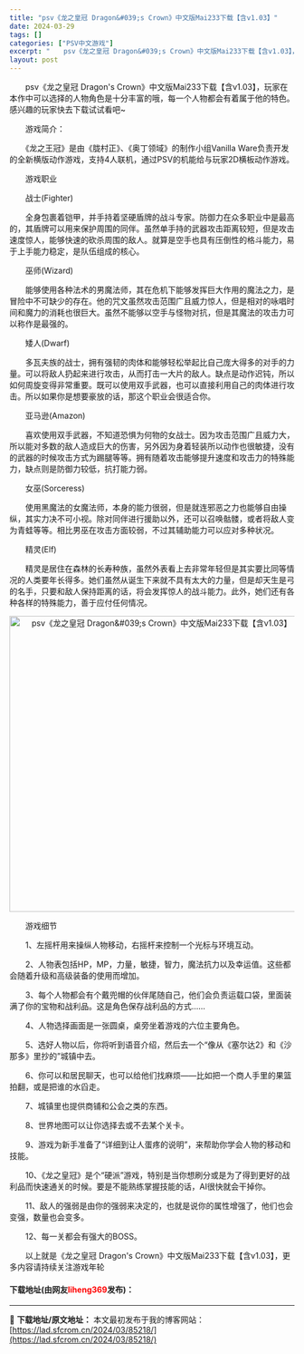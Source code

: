 ```yaml
---
title: "psv《龙之皇冠 Dragon&#039;s Crown》中文版Mai233下载【含v1.03】"
date: 2024-03-29
tags: []
categories: ["PSV中文游戏"]
excerpt: "　　psv《龙之皇冠 Dragon&#039;s Crown》中文版Mai233下载【含v1.03】，玩家在本作中可以选择的人物角色是十分丰富的哦，每一个人物都会有着属于他的特色。感兴趣的玩家快去下载试试看吧~ 　　游戏简介： 　　《龙之王冠》是由《胧村正》、《奥丁领域》的制作小组Vanilla Wa&hellip;"
layout: post
---
```


 <p>　　psv《龙之皇冠 Dragon&#39;s Crown》中文版Mai233下载【含v1.03】，玩家在本作中可以选择的人物角色是十分丰富的哦，每一个人物都会有着属于他的特色。感兴趣的玩家快去下载试试看吧~</p> <p>　　游戏简介：</p> <p>　　《龙之王冠》是由《胧村正》、《奥丁领域》的制作小组Vanilla Ware负责开发的全新横版动作游戏，支持4人联机，通过PSV的机能给与玩家2D横板动作游戏。</p> <p>　　游戏职业</p> <p>　　战士(Fighter)</p> <p>　　全身包裹着铠甲，并手持着坚硬盾牌的战斗专家。防御力在众多职业中是最高的，其盾牌可以用来保护周围的同伴。虽然单手持的武器攻击距离较短，但是攻击速度惊人，能够快速的砍杀周围的敌人。就算是空手也具有压倒性的格斗能力，易于上手能力稳定，是队伍组成的核心。</p> <p>　　巫师(Wizard)</p> <p>　　能够使用各种法术的男魔法师，其在危机下能够发挥巨大作用的魔法之力，是冒险中不可缺少的存在。他的咒文虽然攻击范围广且威力惊人，但是相对的咏唱时间和魔力的消耗也很巨大。虽然不能够以空手与怪物对抗，但是其魔法的攻击力可以称作是最强的。</p> <p>　　矮人(Dwarf)</p> <p>　　多瓦夫族的战士，拥有强韧的肉体和能够轻松举起比自己庞大得多的对手的力量。可以将敌人扔起来进行攻击，从而打击一大片的敌人。缺点是动作迟钝，所以如何周旋变得非常重要。既可以使用双手武器，也可以直接利用自己的肉体进行攻击。所以如果你是想要豪放的话，那这个职业会很适合你。</p> <p>　　亚马逊(Amazon)</p> <p>　　喜欢使用双手武器，不知道恐惧为何物的女战士。因为攻击范围广且威力大，所以能对多数的敌人造成巨大的伤害，另外因为身着轻装所以动作也很敏捷，没有的武器的时候攻击方式为踢腿等等。拥有随着攻击能够提升速度和攻击力的特殊能力，缺点则是防御力较低，抗打能力弱。</p> <p>　　女巫(Sorceress)</p> <p>　　使用黑魔法的女魔法师，本身的能力很弱，但是就连邪恶之力也能够自由操纵，其实力决不可小视。除对同伴进行援助以外，还可以召唤骷髅，或者将敌人变为青蛙等等。相比男巫在攻击方面较弱，不过其辅助能力可以应对多种状况。</p> <p>　　精灵(Elf)</p> <p>　　精灵是居住在森林的长寿种族，虽然外表看上去非常年轻但是其实要比同等情况的人类要年长得多。她们虽然从诞生下来就不具有太大的力量，但是却天生是弓的名手，只要和敌人保持距离的话，将会发挥惊人的战斗能力。此外，她们还有各种各样的特殊能力，善于应付任何情况。</p> <p align="center"><img align="" border="0" src="https://lad.sfcrom.cn/wp-content/uploads/2024/03/20240329_6606725c787fd.jpg" width="522" alt="psv《龙之皇冠 Dragon&amp;#039;s Crown》中文版Mai233下载【含v1.03】" /></p> <p>　　游戏细节</p> <p>　　1、左摇杆用来操纵人物移动，右摇杆来控制一个光标与环境互动。</p> <p>　　2、人物表包括HP，MP，力量，敏捷，智力，魔法抗力以及幸运值。这些都会随着升级和高级装备的使用而增加。</p> <p>　　3、每个人物都会有个戴兜帽的伙伴尾随自己，他们会负责运载口袋，里面装满了你的宝物和战利品。这是角色保存战利品的方式&hellip;&hellip;</p> <p>　　4、人物选择画面是一张圆桌，桌旁坐着游戏的六位主要角色。</p> <p>　　5、选好人物以后，你将听到语音介绍，然后去一个&ldquo;像从《塞尔达2》和《沙那多》里抄的&rdquo;城镇中去。</p> <p>　　6、你可以和居民聊天，也可以给他们找麻烦&mdash;&mdash;比如把一个商人手里的果篮拍翻，或是把谁的水舀走。</p> <p>　　7、城镇里也提供商铺和公会之类的东西。</p> <p>　　8、世界地图可以让你选择去或不去某个关卡。</p> <p>　　9、游戏为新手准备了&ldquo;详细到让人蛋疼的说明&rdquo;，来帮助你学会人物的移动和技能。</p> <p>　　10、《龙之皇冠》是个&ldquo;硬派&rdquo;游戏，特别是当你想刷分或是为了得到更好的战利品而快速通关的时候。要是不能熟练掌握技能的话，AI很快就会干掉你。</p> <p>　　11、敌人的强弱是由你的强弱来决定的，也就是说你的属性增强了，他们也会变强，数量也会变多。</p> <p>　　12、每一关都会有强大的BOSS。</p> <p>　　以上就是《龙之皇冠 Dragon&#39;s Crown》中文版Mai233下载【含v1.03】，更多内容请持续关注游戏年轮</p> <p><h4>下载地址(由网友<font color="red">liheng369</font>发布)：</h4></p> 

---
📖 **下载地址/原文地址：** 本文最初发布于我的博客网站：[https://lad.sfcrom.cn/2024/03/85218/](https://lad.sfcrom.cn/2024/03/85218/)
